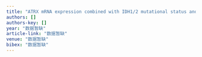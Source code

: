 ```yaml
---
title: "ATRX mRNA expression combined with IDH1/2 mutational status and Ki-67 expression refines the molecular classification of astrocytic tumors: evidence from the whole …"
authors: []
authors-key: []
year: "数据暂缺"
article-link: "数据暂缺"
venue: "数据暂缺"
bibex: "数据暂缺"
---
```

